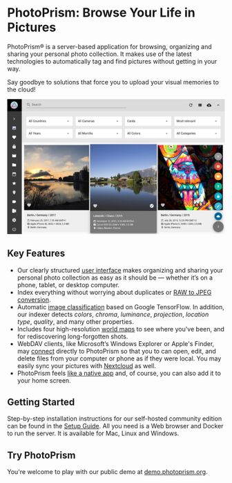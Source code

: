 # PhotoPrism: Browse Your Life in Pictures

PhotoPrism® is a server-based application for browsing, organizing and sharing your personal photo collection.
It makes use of the latest technologies to automatically tag and find pictures without getting in your way.

Say goodbye to solutions that force you to upload your visual memories to the cloud!

![Screenshot](img/preview.jpg)

## Key Features ##

* Our clearly structured [user interface](https://photoprism.pro/features) makes organizing and sharing your personal photo collection as easy as 
  it should be — whether it’s on a phone, tablet, or desktop computer.
* Index everything without worrying about duplicates or [RAW to JPEG conversion](developer-guide/library/converting.md).
* Automatic [image classification](developer-guide/metadata/classification.md) 
  based on Google TensorFlow. In addition, our indexer detects _colors_, _chroma_, _luminance_, _projection_, 
  _location type_, _quality_, and many other properties.
* Includes four high-resolution [world maps](https://demo.photoprism.org/places) to see where you've been,
  and for rediscovering long-forgotten shots.
* WebDAV clients, like Microsoft’s Windows Explorer or Apple's Finder, may 
  [connect](user-guide/backup/webdav.md) directly to PhotoPrism so that you to can open, 
  edit, and delete files from your computer or phone as if they were local. 
  You may easily sync your pictures with [Nextcloud](https://nextcloud.com/) as well.  
* PhotoPrism feels [like a native app](https://en.wikipedia.org/wiki/Progressive_web_application) and, 
  of course, you can also add it to your home screen.

## Getting Started ##

Step-by-step installation instructions for our self-hosted community edition can be found 
in the [Setup Guide](getting-started/index.md).
All you need is a Web browser and Docker to run the server. It is available for Mac, Linux and Windows.

## Try PhotoPrism ##

You're welcome to play with our public demo at [demo.photoprism.org](https://demo.photoprism.org).
